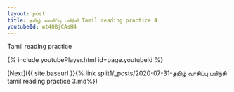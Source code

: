 ```yaml
---
layout: post
title: தமிழ் வாசிப்பு பயிற்சி Tamil reading practice 4
youtubeId: wt4OBjCAsH4
---
```

 
 
Tamil reading practice
 
 
 
 
 


{% include youtubePlayer.html id=page.youtubeId %}
 
[Next]({{ site.baseurl }}{% link  split1/_posts/2020-07-31-தமிழ் வாசிப்பு பயிற்சி tamil reading practice 3.md%})
 
